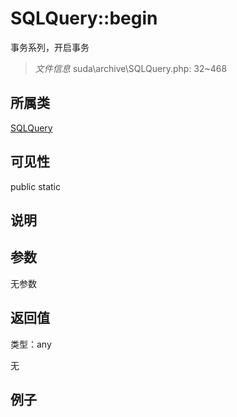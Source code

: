 # SQLQuery::begin

事务系列，开启事务

> *文件信息* suda\archive\SQLQuery.php: 32~468

## 所属类 

[SQLQuery](../SQLQuery.md)

## 可见性

 public static

## 说明




## 参数


无参数


## 返回值

类型：any

无



## 例子

